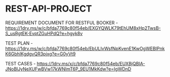 # REST-API-PROJECT
REQUIREMENT DOCUMENT FOR RESTFUL BOOKER -
https://1drv.ms/w/c/bfda7769c80f54eb/EXGYQWLK79tEhUM8xHp2TwsB-S_usRgtEK-EvptZGuHPdQ?e=hgyk8v

TEST PLAN -
https://1drv.ms/w/c/bfda7769c80f54eb/EbULIvWsfNpKvenE1KwOgWEBIPnkK6GbhlKgdgvQR3pjxg?e=G0yVt9

TEST CASES -
https://1drv.ms/x/c/bfda7769c80f54eb/EUXBjQBIA-JNoBlJyNeXUFwBVw17kWNImT6P_9EU1MkKdw?e=IgWDnD
